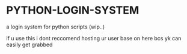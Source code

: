 # PYTHON-LOGIN-SYSTEM
a login system for python scripts (wip..)

if u use this i dont reccomend hosting ur user base on here bcs yk can easily get grabbed

